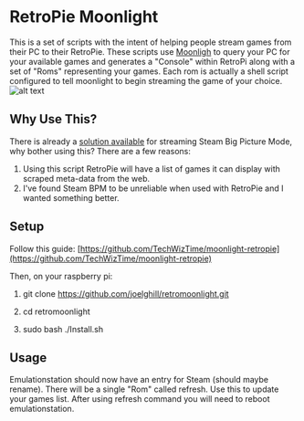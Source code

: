 # RetroPie Moonlight #

This is a set of scripts with the intent of helping people stream games from their PC to their RetroPie. These scripts use [Moonligh](http://moonlight-stream.com/) to query your PC for your available games and generates a "Console" within RetroPi along with a set of "Roms" representing your games. Each rom is actually a shell script configured to tell moonlight to begin streaming the game of your choice.
![alt text](https://github.com/joelghill/retromoonlight/blob/master/Images/menu_eudora.png "Moonlight game collection in Eudora theme")

## Why Use This? ##

There is already a [solution available](https://github.com/TechWizTime/moonlight-retropie) for streaming Steam Big Picture Mode, why bother using this? There are a few reasons:

  1. Using this script RetroPie will have a list of games it can display with scraped meta-data from the web.
  2. I've found Steam BPM to be unreliable when used with RetroPie and I wanted something better.

## Setup ##

Follow this guide: [https://github.com/TechWizTime/moonlight-retropie](https://github.com/TechWizTime/moonlight-retropie)

Then, on your raspberry pi:

  1. git clone https://github.com/joelghill/retromoonlight.git
  
  2. cd retromoonlight
  
  3. sudo bash ./Install.sh

## Usage ##
Emulationstation should now have an entry for Steam (should maybe rename). There will be a single "Rom" called refresh. Use this to update your games list. After using refresh command you will need to reboot emulationstation.



